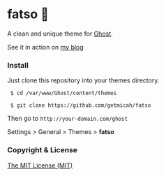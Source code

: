 # fatso 👻
A clean and unique theme for [Ghost](http://ghost.org).

See it in action on [my blog](http://micahcowell.com)

### Install
Just clone this repository into your themes directory.

` $ cd /var/www/Ghost/content/themes`

` $ git clone https://github.com/getmicah/fatso`

Then go to `http://your-domain.com/ghost`

Settings > General > Themes > **fatso**

### Copyright & License
[The MIT License (MIT)](https://raw.githubusercontent.com/getmicah/Fatso/master/LICENSE)

